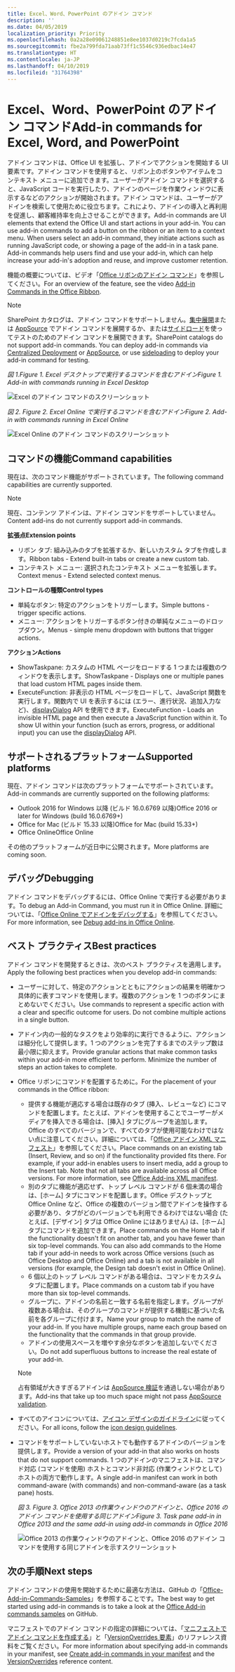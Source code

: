 ```yaml
---
title: Excel、Word、PowerPoint のアドイン コマンド
description: ''
ms.date: 04/05/2019
localization_priority: Priority
ms.openlocfilehash: 0a2a28e09061248851e8ee1037d0219c7fcda1a5
ms.sourcegitcommit: fbe2a799fda71aab73ff1c5546c936edbac14e47
ms.translationtype: HT
ms.contentlocale: ja-JP
ms.lasthandoff: 04/10/2019
ms.locfileid: "31764398"
---
```

# <a name="add-in-commands-for-excel-word-and-powerpoint"></a><span data-ttu-id="30130-102">Excel、Word、PowerPoint のアドイン コマンド</span><span class="sxs-lookup"><span data-stu-id="30130-102">Add-in commands for Excel, Word, and PowerPoint</span></span>

<span data-ttu-id="30130-p101">アドイン コマンドは、Office UI を拡張し、アドインでアクションを開始する UI 要素です。アドイン コマンドを使用すると、リボン上のボタンやアイテムをコンテキスト メニューに追加できます。ユーザーがアドイン コマンドを選択すると、JavaScript コードを実行したり、アドインのページを作業ウィンドウに表示するなどのアクションが開始されます。アドイン コマンドは、ユーザーがアドインを検索して使用ために役立ちます。これにより、アドインの導入と再利用を促進し、顧客維持率を向上させることができます。</span><span class="sxs-lookup"><span data-stu-id="30130-p101">Add-in commands are UI elements that extend the Office UI and start actions in your add-in. You can use add-in commands to add a button on the ribbon or an item to a context menu. When users select an add-in command, they initiate actions such as running JavaScript code, or showing a page of the add-in in a task pane. Add-in commands help users find and use your add-in, which can help increase your add-in's adoption and reuse, and improve customer retention.</span></span>

<span data-ttu-id="30130-107">機能の概要については、ビデオ「[Office リボンのアドイン コマンド](https://channel9.msdn.com/events/Build/2016/P551)」を参照してください。</span><span class="sxs-lookup"><span data-stu-id="30130-107">For an overview of the feature, see the video [Add-in Commands in the Office Ribbon](https://channel9.msdn.com/events/Build/2016/P551).</span></span>

> [!NOTE]
> <span data-ttu-id="30130-p102">SharePoint カタログは、アドイン コマンドをサポートしません。[集中展開](../publish/centralized-deployment.md)または [AppSource](/office/dev/store/submit-to-the-office-store) でアドイン コマンドを展開するか、または[サイドロード](../testing/create-a-network-shared-folder-catalog-for-task-pane-and-content-add-ins.md)を使ってテストのためのアドイン コマンドを展開できます。</span><span class="sxs-lookup"><span data-stu-id="30130-p102">SharePoint catalogs do not support add-in commands. You can deploy add-in commands via [Centralized Deployment](../publish/centralized-deployment.md) or [AppSource](/office/dev/store/submit-to-the-office-store), or use [sideloading](../testing/create-a-network-shared-folder-catalog-for-task-pane-and-content-add-ins.md) to deploy your add-in command for testing.</span></span> 

*<span data-ttu-id="30130-110">図 1.</span><span class="sxs-lookup"><span data-stu-id="30130-110">Figure 1.</span></span> <span data-ttu-id="30130-111">Excel デスクトップで実行するコマンドを含むアドイン</span><span class="sxs-lookup"><span data-stu-id="30130-111">Figure 1. Add-in with commands running in Excel Desktop</span></span>*

![Excel のアドイン コマンドのスクリーンショット](../images/add-in-commands-1.png)

*<span data-ttu-id="30130-113">図 2. </span><span class="sxs-lookup"><span data-stu-id="30130-113">Figure 2.</span></span> <span data-ttu-id="30130-114">Excel Online で実行するコマンドを含むアドイン</span><span class="sxs-lookup"><span data-stu-id="30130-114">Figure 2. Add-in with commands running in Excel Online</span></span>*

![Excel Online のアドイン コマンドのスクリーンショット](../images/add-in-commands-2.png)

## <a name="command-capabilities"></a><span data-ttu-id="30130-116">コマンドの機能</span><span class="sxs-lookup"><span data-stu-id="30130-116">Command capabilities</span></span>

<span data-ttu-id="30130-117">現在は、次のコマンド機能がサポートされています。</span><span class="sxs-lookup"><span data-stu-id="30130-117">The following command capabilities are currently supported.</span></span>

> [!NOTE]
> <span data-ttu-id="30130-118">現在、コンテンツ アドインは、アドイン コマンドをサポートしていません。</span><span class="sxs-lookup"><span data-stu-id="30130-118">Content add-ins do not currently support add-in commands.</span></span>

**<span data-ttu-id="30130-119">拡張点</span><span class="sxs-lookup"><span data-stu-id="30130-119">Extension points</span></span>**

- <span data-ttu-id="30130-120">リボン タブ: 組み込みのタブを拡張するか、新しいカスタム タブを作成します。</span><span class="sxs-lookup"><span data-stu-id="30130-120">Ribbon tabs - Extend built-in tabs or create a new custom tab.</span></span>
- <span data-ttu-id="30130-121">コンテキスト メニュー: 選択されたコンテキスト メニューを拡張します。</span><span class="sxs-lookup"><span data-stu-id="30130-121">Context menus - Extend selected context menus.</span></span>

**<span data-ttu-id="30130-122">コントロールの種類</span><span class="sxs-lookup"><span data-stu-id="30130-122">Control types</span></span>**

- <span data-ttu-id="30130-123">単純なボタン: 特定のアクションをトリガーします。</span><span class="sxs-lookup"><span data-stu-id="30130-123">Simple buttons - trigger specific actions.</span></span>
- <span data-ttu-id="30130-124">メニュー: アクションをトリガーするボタン付きの単純なメニューのドロップダウン。</span><span class="sxs-lookup"><span data-stu-id="30130-124">Menus - simple menu dropdown with buttons that trigger actions.</span></span>

**<span data-ttu-id="30130-125">アクション</span><span class="sxs-lookup"><span data-stu-id="30130-125">Actions</span></span>**

- <span data-ttu-id="30130-126">ShowTaskpane: カスタムの HTML ページをロードする 1 つまたは複数のウィンドウを表示します。</span><span class="sxs-lookup"><span data-stu-id="30130-126">ShowTaskpane - Displays one or multiple panes that load custom HTML pages inside them.</span></span>
- <span data-ttu-id="30130-p105">ExecuteFunction: 非表示の HTML ページをロードして、JavaScript 関数を実行します。関数内で UI を表示するには (エラー、進行状況、追加入力など)、[displayDialog](/javascript/api/office/office.ui) API を使用できます。</span><span class="sxs-lookup"><span data-stu-id="30130-p105">ExecuteFunction - Loads an invisible HTML page and then execute a JavaScript function within it. To show UI within your function (such as errors, progress, or additional input) you can use the [displayDialog](/javascript/api/office/office.ui) API.</span></span>  

## <a name="supported-platforms"></a><span data-ttu-id="30130-129">サポートされるプラットフォーム</span><span class="sxs-lookup"><span data-stu-id="30130-129">Supported platforms</span></span>

<span data-ttu-id="30130-130">現在、アドイン コマンドは次のプラットフォームでサポートされています。</span><span class="sxs-lookup"><span data-stu-id="30130-130">Add-in commands are currently supported on the following platforms:</span></span>

- <span data-ttu-id="30130-131">Outlook 2016 for Windows 以降 (ビルド 16.0.6769 以降)</span><span class="sxs-lookup"><span data-stu-id="30130-131">Office 2016 or later for Windows (build 16.0.6769+)</span></span>
- <span data-ttu-id="30130-132">Office for Mac (ビルド 15.33 以降)</span><span class="sxs-lookup"><span data-stu-id="30130-132">Office for Mac (build 15.33+)</span></span>
- <span data-ttu-id="30130-133">Office Online</span><span class="sxs-lookup"><span data-stu-id="30130-133">Office Online</span></span>

<span data-ttu-id="30130-134">その他のプラットフォームが近日中に公開されます。</span><span class="sxs-lookup"><span data-stu-id="30130-134">More platforms are coming soon.</span></span>

## <a name="debugging"></a><span data-ttu-id="30130-135">デバッグ</span><span class="sxs-lookup"><span data-stu-id="30130-135">Debugging</span></span>

<span data-ttu-id="30130-136">アドイン コマンドをデバッグするには、Office Online で実行する必要があります。</span><span class="sxs-lookup"><span data-stu-id="30130-136">To debug an Add-in Command, you must run it in Office Online.</span></span> <span data-ttu-id="30130-137">詳細については、「[Office Online でアドインをデバッグする](../testing/debug-add-ins-in-office-online.md)」を参照してください。</span><span class="sxs-lookup"><span data-stu-id="30130-137">For more information, see [Debug add-ins in Office Online](../testing/debug-add-ins-in-office-online.md).</span></span>

## <a name="best-practices"></a><span data-ttu-id="30130-138">ベスト プラクティス</span><span class="sxs-lookup"><span data-stu-id="30130-138">Best practices</span></span>

<span data-ttu-id="30130-139">アドイン コマンドを開発するときは、次のベスト プラクティスを適用します。</span><span class="sxs-lookup"><span data-stu-id="30130-139">Apply the following best practices when you develop add-in commands:</span></span>

- <span data-ttu-id="30130-p107">ユーザーに対して、特定のアクションとともにアクションの結果を明確かつ具体的に表すコマンドを使用します。複数のアクションを 1 つのボタンにまとめないでください。</span><span class="sxs-lookup"><span data-stu-id="30130-p107">Use commands to represent a specific action with a clear and specific outcome for users. Do not combine multiple actions in a single button.</span></span>
- <span data-ttu-id="30130-p108">アドイン内の一般的なタスクをより効率的に実行できるように、アクションは細分化して提供します。1 つのアクションを完了するまでのステップ数は最小限に抑えます。</span><span class="sxs-lookup"><span data-stu-id="30130-p108">Provide granular actions that make common tasks within your add-in more efficient to perform. Minimize the number of steps an action takes to complete.</span></span>
- <span data-ttu-id="30130-144">Office リボンにコマンドを配置するために。</span><span class="sxs-lookup"><span data-stu-id="30130-144">For the placement of your commands in the Office ribbon:</span></span>
    - <span data-ttu-id="30130-p109">提供する機能が適応する場合は既存のタブ (挿入、レビューなど) にコマンドを配置します。たとえば、アドインを使用することでユーザーがメディアを挿入できる場合は、[挿入] タブにグループを追加します。Office のすべてのバージョンで、すべてのタブが使用可能なわけではない点に注意してください。詳細については、「[Office アドイン XML マニフェスト](../develop/add-in-manifests.md)」を参照してください。</span><span class="sxs-lookup"><span data-stu-id="30130-p109">Place commands on an existing tab (Insert, Review, and so on) if the functionality provided fits there. For example, if your add-in enables users to insert media, add a group to the Insert tab. Note that not all tabs are available across all Office versions. For more information, see [Office Add-ins XML manifest](../develop/add-in-manifests.md).</span></span> 
    - <span data-ttu-id="30130-p110">別のタブに機能が適応せず、トップ レベル コマンドが 6 個未満の場合は、[ホーム] タブにコマンドを配置します。Office デスクトップと Office Online など、Office の複数のバージョン間でアドインを操作する必要があり、タブがどのバージョンでも利用できるわけではない場合 (たとえば、[デザイン] タブは Office Online にはありません) は、[ホーム] タブにコマンドを追加できます。</span><span class="sxs-lookup"><span data-stu-id="30130-p110">Place commands on the Home tab if the functionality doesn't fit on another tab, and you have fewer than six top-level commands. You can also add commands to the Home tab if your add-in needs to work across Office versions (such as Office Desktop and Office Online) and a tab is not available in all versions (for example, the Design tab doesn't exist in Office Online).</span></span>  
    - <span data-ttu-id="30130-150">6 個以上のトップ レベル コマンドがある場合は、コマンドをカスタム タブに配置します。</span><span class="sxs-lookup"><span data-stu-id="30130-150">Place commands on a custom tab if you have more than six top-level commands.</span></span>
    - <span data-ttu-id="30130-p111">グループに、アドインの名前と一致する名前を指定します。グループが複数ある場合は、そのグループのコマンドが提供する機能に基づいた名前を各グループに付けます。</span><span class="sxs-lookup"><span data-stu-id="30130-p111">Name your group to match the name of your add-in. If you have multiple groups, name each group based on the functionality that the commands in that group provide.</span></span>
    - <span data-ttu-id="30130-153">アドインの使用スペースを増やす余分なボタンを追加しないでください。</span><span class="sxs-lookup"><span data-stu-id="30130-153">Do not add superfluous buttons to increase the real estate of your add-in.</span></span>

     > [!NOTE]
     > <span data-ttu-id="30130-154">占有領域が大きすぎるアドインは [AppSource 検証](/office/dev/store/validation-policies)を通過しない場合があります。</span><span class="sxs-lookup"><span data-stu-id="30130-154">Add-ins that take up too much space might not pass [AppSource validation](/office/dev/store/validation-policies).</span></span>

- <span data-ttu-id="30130-155">すべてのアイコンについては、[アイコン デザインのガイドライン](add-in-icons.md)に従ってください。</span><span class="sxs-lookup"><span data-stu-id="30130-155">For all icons, follow the [icon design guidelines](add-in-icons.md).</span></span>
- <span data-ttu-id="30130-156">コマンドをサポートしていないホストでも動作するアドインのバージョンを提供します。</span><span class="sxs-lookup"><span data-stu-id="30130-156">Provide a version of your add-in that also works on hosts that do not support commands.</span></span> <span data-ttu-id="30130-157">1 つのアドインのマニフェストは、コマンド対応 (コマンドを使用) ホストとコマンド非対応 (作業ウィンドウとして) ホストの両方で動作します。</span><span class="sxs-lookup"><span data-stu-id="30130-157">A single add-in manifest can work in both command-aware (with commands) and non-command-aware (as a task pane) hosts.</span></span>

   *<span data-ttu-id="30130-158">図 3. </span><span class="sxs-lookup"><span data-stu-id="30130-158">Figure 3.</span></span> <span data-ttu-id="30130-159">Office 2013 の作業ウィンドウのアドインと、Office 2016 のアドイン コマンドを使用する同じアドイン</span><span class="sxs-lookup"><span data-stu-id="30130-159">Figure 3. Task pane add-in in Office 2013 and the same add-in using add-in commands in Office 2016</span></span>*

   ![Office 2013 の作業ウィンドウのアドインと、Office 2016 のアドイン コマンドを使用する同じアドインを示すスクリーンショット](../images/office-task-pane-add-ins.png)


## <a name="next-steps"></a><span data-ttu-id="30130-161">次の手順</span><span class="sxs-lookup"><span data-stu-id="30130-161">Next steps</span></span>

<span data-ttu-id="30130-162">アドイン コマンドの使用を開始するために最適な方法は、GitHub の「[Office-Add-in-Commands-Samples](https://github.com/OfficeDev/Office-Add-in-Commands-Samples/)」を参照することです。</span><span class="sxs-lookup"><span data-stu-id="30130-162">The best way to get started using add-in commands is to take a look at the [Office Add-in commands samples](https://github.com/OfficeDev/Office-Add-in-Commands-Samples/) on GitHub.</span></span>

<span data-ttu-id="30130-163">マニフェストでのアドイン コマンドの指定の詳細については、「[マニフェストでアドイン コマンドを作成する](../develop/create-addin-commands.md)」と「[VersionOverrides 要素](/office/dev/add-ins/reference/manifest/versionoverrides)」のリファレンス資料をご覧ください。</span><span class="sxs-lookup"><span data-stu-id="30130-163">For more information about specifying add-in commands in your manifest, see [Create add-in commands in your manifest](../develop/create-addin-commands.md) and the [VersionOverrides](/office/dev/add-ins/reference/manifest/versionoverrides) reference content.</span></span>
